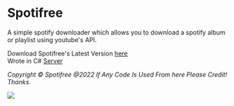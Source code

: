 # Spotifree
A simple spotify downloader which allows you to download a spotify album or playlist using youtube's API.
<br>

Download Spotifree's Latest Version [here](https://github.com/MightyTea/Spotifree/releases/download/Spotifree/Spotifree.Release.rar) <br />
Wrote in C# [Server](https://discord.gg/pvYGnM63) <br />

*Copyright © Spotifree @2022 If Any Code Is Used From here Please Credit! Thanks.*

<a href="https://discord.gg/pvYGnM63"><img src="https://im2.ezgif.com/tmp/ezgif-2-1aff88ed82.gif"></a>
